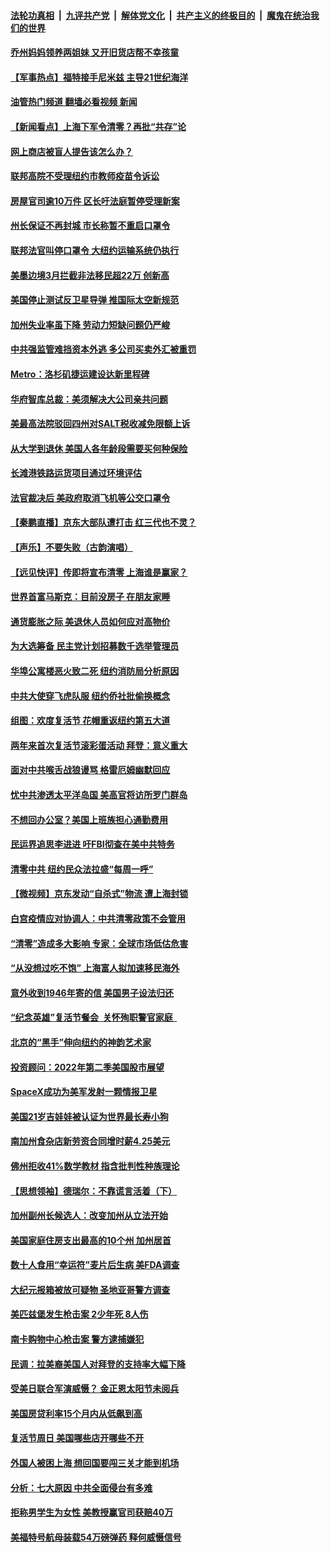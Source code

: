 ####  [法轮功真相](../../../../basic/blob/master/README.md?t=04192231) &nbsp;|&nbsp; [九评共产党](../../../../9ping.md/blob/master/README.md?t=04192231) &nbsp;|&nbsp; [解体党文化](../../../../jtdwh.md/blob/master/README.md?t=04192231)  &nbsp;|&nbsp; [共产主义的终极目的](../../../../gczydzjmd.md/blob/master/README.md?t=04192231) &nbsp;|&nbsp; [魔鬼在统治我们的世界](../../../../mgztzwmdsj.md/blob/master/README.md?t=04192231) 

#### [乔州妈妈领养两姐妹 又开旧货店帮不幸孩童](../pages/nsc412/n13715227.md?t=04192231) 

#### [【军事热点】福特接手尼米兹 主导21世纪海洋](../pages/nsc412/n13715190.md?t=04192231) 

#### [油管热门频道 翻墙必看视频 新闻](http://78.141.244.201:81/youtube.html?04192231)

#### [【新闻看点】上海下军令清零？再批“共存”论](../pages/nsc412/n13714788.md?t=04192231) 

#### [网上商店被盲人提告该怎么办？](../pages/nsc412/n13715083.md?t=04192231) 

#### [联邦高院不受理纽约市教师疫苗令诉讼](../pages/nsc412/n13715068.md?t=04192231) 

#### [房屋官司逾10万件 区长吁法庭暂停受理新案](../pages/nsc412/n13715070.md?t=04192231) 

#### [州长保证不再封城 市长称暂不重启口罩令](../pages/nsc412/n13715075.md?t=04192231) 

#### [联邦法官叫停口罩令 大纽约运输系统仍执行](../pages/nsc412/n13715058.md?t=04192231) 

#### [美墨边境3月拦截非法移民超22万 创新高](../pages/nsc412/n13715032.md?t=04192231) 

#### [美国停止测试反卫星导弹 推国际太空新规范](../pages/nsc412/n13714941.md?t=04192231) 

#### [加州失业率虽下降 劳动力短缺问题仍严峻](../pages/nsc412/n13714948.md?t=04192231) 

#### [中共强监管难挡资本外逃 多公司买卖外汇被重罚](../pages/nsc412/n13714794.md?t=04192231) 

#### [Metro：洛杉矶捷运建设达新里程碑](../pages/nsc412/n13714940.md?t=04192231) 

#### [华府智库总裁：美须解决大公司亲共问题](../pages/nsc412/n13714811.md?t=04192231) 

#### [美最高法院驳回四州对SALT税收减免限额上诉](../pages/nsc412/n13714795.md?t=04192231) 

#### [从大学到退休 美国人各年龄段需要买何种保险](../pages/nsc412/n13714755.md?t=04192231) 

#### [长滩港铁路运货项目通过环境评估](../pages/nsc412/n13714874.md?t=04192231) 

#### [法官裁决后 美政府取消飞机等公交口罩令](../pages/nsc412/n13714790.md?t=04192231) 

#### [【秦鹏直播】京东大部队遭打击 红三代也不灵？](../pages/nsc412/n13714783.md?t=04192231) 

#### [【声乐】不要失败（古韵演唱）](../pages/nsc412/n13714855.md?t=04192231) 

#### [【远见快评】传即将宣布清零 上海谁是赢家？](../pages/nsc412/n13714779.md?t=04192231) 

#### [世界首富马斯克：目前没房子 在朋友家睡](../pages/nsc412/n13714784.md?t=04192231) 

#### [通货膨胀之际 美退休人员如何应对高物价](../pages/nsc412/n13714706.md?t=04192231) 

#### [为大选筹备 民主党计划招募数千选举管理员](../pages/nsc412/n13714691.md?t=04192231) 

#### [华埠公寓楼恶火致二死 纽约消防局分析原因](../pages/nsc412/n13714247.md?t=04192231) 

#### [中共大使穿飞虎队服 纽约侨社批偷换概念](../pages/nsc412/n13714261.md?t=04192231) 

#### [组图：欢度复活节 花帽重返纽约第五大道](../pages/nsc412/n13714249.md?t=04192231) 

#### [两年来首次复活节滚彩蛋活动 拜登：意义重大](../pages/nsc412/n13714695.md?t=04192231) 

#### [面对中共喉舌战狼谩骂 格雷厄姆幽默回应](../pages/nsc412/n13714715.md?t=04192231) 

#### [忧中共渗透太平洋岛国 美高官将访所罗门群岛](../pages/nsc412/n13714628.md?t=04192231) 

#### [不想回办公室？美国上班族担心通勤费用](../pages/nsc412/n13714693.md?t=04192231) 

#### [民运界追思李进进 吁FBI彻查在美中共特务](../pages/nsc412/n13713573.md?t=04192231) 

#### [清零中共   纽约民众法拉盛“每周一呼”](../pages/nsc412/n13714212.md?t=04192231) 

#### [【微视频】京东发动“自杀式”物流 遭上海封锁](../pages/nsc412/n13714639.md?t=04192231) 

#### [白宫疫情应对协调人：中共清零政策不会管用](../pages/nsc412/n13714634.md?t=04192231) 

#### [“清零”造成多大影响 专家：全球市场低估危害](../pages/nsc412/n13714603.md?t=04192231) 

#### [“从没想过吃不饱” 上海富人拟加速移民海外](../pages/nsc412/n13714535.md?t=04192231) 

#### [意外收到1946年寄的信 美国男子设法归还](../pages/nsc412/n13714297.md?t=04192231) 

#### [“纪念英雄”复活节餐会  关怀殉职警官家庭  ](../pages/nsc412/n13714552.md?t=04192231) 

#### [北京的“黑手”伸向纽约的神韵艺术家](../pages/nsc412/n13713521.md?t=04192231) 

#### [投资顾问：2022年第二季美国股市展望](../pages/nsc412/n13714305.md?t=04192231) 

#### [SpaceX成功为美军发射一颗情报卫星](../pages/nsc412/n13714161.md?t=04192231) 

#### [美国21岁吉娃娃被认证为世界最长寿小狗](../pages/nsc412/n13713876.md?t=04192231) 

#### [南加州食杂店新劳资合同增时薪4.25美元](../pages/nsc412/n13714215.md?t=04192231) 

#### [佛州拒收41%数学教材 指含批判性种族理论](../pages/nsc412/n13714069.md?t=04192231) 

#### [【思想领袖】德瑞尔：不靠谎言活着（下）](../pages/nsc412/n13709413.md?t=04192231) 

#### [加州副州长候选人：改变加州从立法开始](../pages/nsc412/n13714094.md?t=04192231) 

#### [美国家庭住房支出最高的10个州 加州居首](../pages/nsc412/n13709522.md?t=04192231) 

#### [数十人食用“幸运符”麦片后生病 美FDA调查](../pages/nsc412/n13714004.md?t=04192231) 

#### [大纪元报箱被放可疑物 圣地亚哥警方调查](../pages/nsc412/n13713938.md?t=04192231) 

#### [美匹兹堡发生枪击案 2少年死 8人伤](../pages/nsc412/n13713988.md?t=04192231) 

#### [南卡购物中心枪击案 警方逮捕嫌犯](../pages/nsc412/n13713922.md?t=04192231) 

#### [民调：拉美裔美国人对拜登的支持率大幅下降](../pages/nsc412/n13713906.md?t=04192231) 

#### [受美日联合军演威慑？ 金正恩太阳节未阅兵](../pages/nsc412/n13713928.md?t=04192231) 

#### [美国房贷利率15个月内从低飙到高](../pages/nsc412/n13713891.md?t=04192231) 

#### [复活节周日 美国哪些店开哪些不开](../pages/nsc412/n13713833.md?t=04192231) 

#### [外国人被困上海 想回国要闯三关才能到机场](../pages/nsc412/n13713766.md?t=04192231) 

#### [分析：七大原因 中共全面侵台有多难](../pages/nsc412/n13713296.md?t=04192231) 

#### [拒称男学生为女性 美教授赢官司获赔40万](../pages/nsc412/n13713735.md?t=04192231) 

#### [美福特号航母装载54万磅弹药 释何威慑信号](../pages/nsc412/n13713327.md?t=04192231) 

<img src='http://gfw-breaker.win/goodnews/indexes/nsc412.md' width='0px' height='0px'/>
